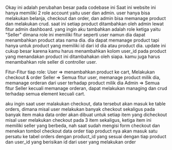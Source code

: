 Okay ini adalah perubahan besar pada codebase ini
Saat ini website ini hanya memiliki 2 role account
yaitu user dan admin. user hanya bisa melakukan belanja, checkout dan order, dan admin bisa memanage product dan melakukan crud.
saat ini setiap product ditambahkan oleh admin lewat fitur admin dashboard. yang ingin aku tambahkan adalah role ketiga yaitu "Seller"
dimana role ini memiliki fitur seperti user namun dia dapat menambahkan product atas nama dia. dia dapat memanage product tapi hanya untuk product yang memiliki id dari id dia atau product dia. update ini cukup besar karena kamu harus menambahkan kolom user_id pada product yang menandakan product ini ditambahakan oleh siapa.
kamu juga harus menambahkan role seller di controller user.

Fitur-Fitur tiap role:
User => menambahkan product ke cart, Melakukan checkout & order
Seller => Semua fitur user, memanage product milik dia, memanage orderan dari user terhadap product milik dia
Admin => Semua fitur Seller kecuali memanage orderan, dapat melakukan managing dan crud terhadap semua element kecuali cart.

aku ingin saat user malakukan checkout, data tersebut akan masuk ke table orders, dimana misal user melakukan banyak checkout sekaligus pada banyak item
maka data order akan dibuat untuk setiap item yang dicheckout
misal user melakukan checkout pada 3 item sekaligus, ketiga item ini memiliki seller yang berbeda, nah saat sudah mengisi form checkout dan menekan tombol checkout
data order tiap product nya akan masuk satu persatu ke tabel orders dengan product_id yang sesuai dengan tiap product dan user_id yang berisikan id dari user yang melakukan order
